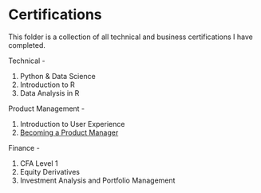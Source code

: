 # Certifications
This folder is a collection of all technical and business certifications I have completed.

Technical -

1. Python & Data Science
1. Introduction to R
1. Data Analysis in R

Product Management -
1. Introduction to User Experience
1. [Becoming a Product Manager](https://github.com/Aayushi-UCLA/Certifications/blob/master/Become%20a%20Product%20Manager_Udemy.pdf)

Finance -
1. CFA Level 1
1. Equity Derivatives 
1. Investment Analysis and Portfolio Management

